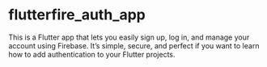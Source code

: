 # flutterfire_auth_app
This is a Flutter app that lets you easily sign up, log in, and manage your account using Firebase. It’s simple, secure, and perfect if you want to learn how to add authentication to your Flutter projects.
